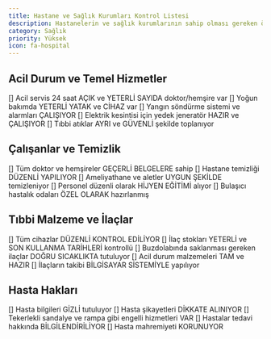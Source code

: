 ```yaml
---
title: Hastane ve Sağlık Kurumları Kontrol Listesi
description: Hastanelerin ve sağlık kurumlarının sahip olması gereken özellikler
category: Sağlık
priority: Yüksek
icon: fa-hospital
---
```


## Acil Durum ve Temel Hizmetler

[] Acil servis 24 saat AÇIK ve YETERLİ SAYIDA doktor/hemşire var
[] Yoğun bakımda YETERLİ YATAK ve CİHAZ var
[] Yangın söndürme sistemi ve alarmları ÇALIŞIYOR
[] Elektrik kesintisi için yedek jeneratör HAZIR ve ÇALIŞIYOR
[] Tıbbi atıklar AYRI ve GÜVENLİ şekilde toplanıyor

## Çalışanlar ve Temizlik

[] Tüm doktor ve hemşireler GEÇERLİ BELGELERE sahip
[] Hastane temizliği DÜZENLİ YAPILIYOR
[] Ameliyathane ve aletler UYGUN ŞEKİLDE temizleniyor
[] Personel düzenli olarak HİJYEN EĞİTİMİ alıyor
[] Bulaşıcı hastalık odaları ÖZEL OLARAK hazırlanmış

## Tıbbi Malzeme ve İlaçlar

[] Tüm cihazlar DÜZENLİ KONTROL EDİLİYOR
[] İlaç stokları YETERLİ ve SON KULLANMA TARİHLERİ kontrollü
[] Buzdolabında saklanması gereken ilaçlar DOĞRU SICAKLIKTA tutuluyor
[] Acil durum malzemeleri TAM ve HAZIR
[] İlaçların takibi BİLGİSAYAR SİSTEMİYLE yapılıyor

## Hasta Hakları

[] Hasta bilgileri GİZLİ tutuluyor
[] Hasta şikayetleri DİKKATE ALINIYOR
[] Tekerlekli sandalye ve rampa gibi engelli hizmetleri VAR
[] Hastalar tedavi hakkında BİLGİLENDİRİLİYOR
[] Hasta mahremiyeti KORUNUYOR
